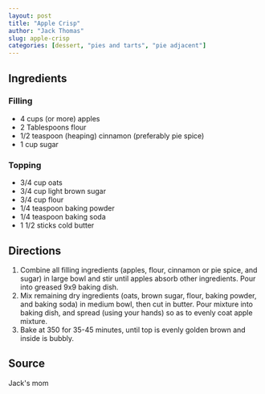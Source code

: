 ```yaml
---
layout: post
title: "Apple Crisp"
author: "Jack Thomas"
slug: apple-crisp
categories: [dessert, "pies and tarts", "pie adjacent"]
---
```


## Ingredients

### Filling

- 4 cups (or more) apples
- 2 Tablespoons flour
- 1/2 teaspoon (heaping) cinnamon (preferably pie spice)
- 1 cup sugar

### Topping

- 3/4 cup oats
- 3/4 cup light brown sugar
- 3/4 cup flour
- 1/4 teaspoon baking powder
- 1/4 teaspoon baking soda
- 1 1/2 sticks cold butter

## Directions

1. Combine all filling ingredients (apples, flour, cinnamon or pie spice, and sugar) in large bowl and stir until apples absorb other ingredients. Pour into greased 9x9 baking dish.
2. Mix remaining dry ingredients (oats, brown sugar, flour, baking powder, and baking soda) in medium bowl, then cut in butter. Pour mixture into baking dish, and spread (using your hands) so as to evenly coat apple mixture.
3. Bake at 350 for 35-45 minutes, until top is evenly golden brown and inside is bubbly.

## Source

Jack's mom
